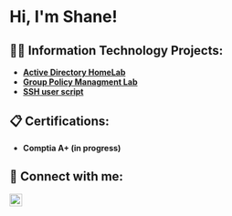 <h1>Hi, I'm Shane!</h1>

<h2>👨‍💻 Information Technology Projects:</h2>

- <b> [Active Directory HomeLab](https://github.com/SH6N35/ActiveDirectoryLab)
- <b> [Group Policy Managment Lab](https://github.com/SH6N35/Creating-and-setting-up-GPo)
- <b> [SSH user script](https://github.com/SH6N35/Creating-and-setting-up-GPo)

<h2>📋 Certifications:</h2>

- <b> Comptia A+ (in progress)

<h2> 🤳 Connect with me:</h2>

[<img align="left" alt="ShaneGoodman | LinkedIn" width="22px" src="https://cdn.jsdelivr.net/npm/simple-icons@v3/icons/linkedin.svg" />][linkedin]

[linkedin]: https://www.linkedin.com/in/shane-goodman-b97372290/

<!--
**joshmadakor1/joshmadakor1** is a ✨ _special_ ✨ repository because its `README.md` (this file) appears on your GitHub profile.

Here are some ideas to get you started:

- 🔭 I’m currently working on ...
- 🌱 I’m currently learning ...
- 👯 I’m looking to collaborate on ...
- 🤔 I’m looking for help with ...
- 💬 Ask me about ...
- 📫 How to reach me: ...
- 😄 Pronouns: ...
- ⚡ Fun fact: ...
-->
